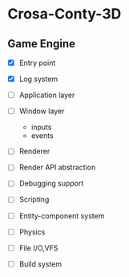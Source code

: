 # Crosa-Conty-3D

## Game Engine

- [x] Entry point
- [x] Log system
- [ ] Application layer
- [ ] Window layer
  * inputs
  * events
- [ ] Renderer
- [ ] Render API abstraction
- [ ] Debugging support
- [ ] Scripting
- [ ] Entity-component system
- [ ] Physics
- [ ] File I/O,VFS
- [ ] Build system

